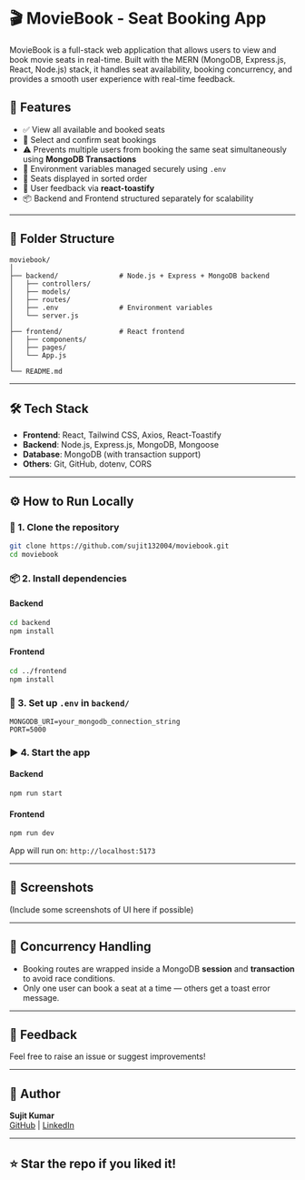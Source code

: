 # 🎬 MovieBook - Seat Booking App

MovieBook is a full-stack web application that allows users to view and book movie seats in real-time. Built with the MERN (MongoDB, Express.js, React, Node.js) stack, it handles seat availability, booking concurrency, and provides a smooth user experience with real-time feedback.

## 🚀 Features

- ✅ View all available and booked seats
- 🎫 Select and confirm seat bookings
- ⚠️ Prevents multiple users from booking the same seat simultaneously using **MongoDB Transactions**
- 🔐 Environment variables managed securely using `.env`
- 🔁 Seats displayed in sorted order
- 🔔 User feedback via **react-toastify**
- 📦 Backend and Frontend structured separately for scalability

---

## 📁 Folder Structure

```
moviebook/
│
├── backend/               # Node.js + Express + MongoDB backend
│   ├── controllers/
│   ├── models/
│   ├── routes/
│   ├── .env               # Environment variables
│   └── server.js
│
├── frontend/              # React frontend
│   ├── components/
│   ├── pages/
│   └── App.js
│
└── README.md
```

---

## 🛠️ Tech Stack

- **Frontend**: React, Tailwind CSS, Axios, React-Toastify
- **Backend**: Node.js, Express.js, MongoDB, Mongoose
- **Database**: MongoDB (with transaction support)
- **Others**: Git, GitHub, dotenv, CORS

---

## ⚙️ How to Run Locally

### 🔧 1. Clone the repository

```bash
git clone https://github.com/sujit132004/moviebook.git
cd moviebook
```

### 📦 2. Install dependencies

#### Backend
```bash
cd backend
npm install
```

#### Frontend
```bash
cd ../frontend
npm install
```

### 🔐 3. Set up `.env` in `backend/`

```
MONGODB_URI=your_mongodb_connection_string
PORT=5000
```

### ▶️ 4. Start the app

#### Backend
```bash
npm run start
```

#### Frontend
```bash
npm run dev
```

App will run on: `http://localhost:5173`

---

## 📸 Screenshots

(Include some screenshots of UI here if possible)

---

## 📌 Concurrency Handling

- Booking routes are wrapped inside a MongoDB **session** and **transaction** to avoid race conditions.
- Only one user can book a seat at a time — others get a toast error message.

---

## 📨 Feedback

Feel free to raise an issue or suggest improvements!

---

## 👤 Author

**Sujit Kumar**  
[GitHub](https://github.com/sujit132004) | [LinkedIn](https://www.linkedin.com/in/your-link)

---

## ⭐ Star the repo if you liked it!
